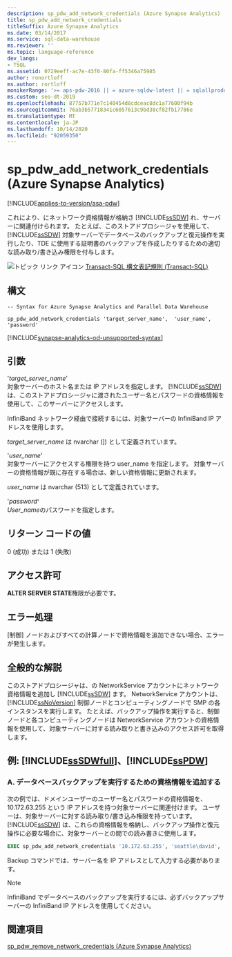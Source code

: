 ```yaml
---
description: sp_pdw_add_network_credentials (Azure Synapse Analytics)
title: sp_pdw_add_network_credentials
titleSuffix: Azure Synapse Analytics
ms.date: 03/14/2017
ms.service: sql-data-warehouse
ms.reviewer: ''
ms.topic: language-reference
dev_langs:
- TSQL
ms.assetid: 0729eeff-ac7e-43f0-80fa-ff5346a75985
author: ronortloff
ms.author: rortloff
monikerRange: '>= aps-pdw-2016 || = azure-sqldw-latest || = sqlallproducts-allversions'
ms.custom: seo-dt-2019
ms.openlocfilehash: 87757b771e7c140454d8cdceac8dc1a77600f94b
ms.sourcegitcommit: 76ab3b57718341c6057613c9bd38cf82fb17786e
ms.translationtype: MT
ms.contentlocale: ja-JP
ms.lasthandoff: 10/14/2020
ms.locfileid: "92059350"
---
```

# <a name="sp_pdw_add_network_credentials-azure-synapse-analytics"></a>sp_pdw_add_network_credentials (Azure Synapse Analytics)
[!INCLUDE[applies-to-version/asa-pdw](../../includes/applies-to-version/asa-pdw.md)]

  これにより、にネットワーク資格情報が格納さ [!INCLUDE[ssSDW](../../includes/sssdw-md.md)] れ、サーバーに関連付けられます。 たとえば、このストアドプロシージャを使用して、 [!INCLUDE[ssSDW](../../includes/sssdw-md.md)] 対象サーバーでデータベースのバックアップと復元操作を実行したり、TDE に使用する証明書のバックアップを作成したりするための適切な読み取り/書き込み権限を付与します。  
  
 ![トピック リンク アイコン](../../database-engine/configure-windows/media/topic-link.gif "トピック リンク アイコン") [Transact-SQL 構文表記規則 (Transact-SQL)](../../t-sql/language-elements/transact-sql-syntax-conventions-transact-sql.md)  
  
## <a name="syntax"></a>構文  
  
```syntaxsql  
-- Syntax for Azure Synapse Analytics and Parallel Data Warehouse  
  
sp_pdw_add_network_credentials 'target_server_name',  'user_name', 'password'  
```  

[!INCLUDE[synapse-analytics-od-unsupported-syntax](../../includes/synapse-analytics-od-unsupported-syntax.md)]

## <a name="arguments"></a>引数  
 '*target_server_name*'  
 対象サーバーのホスト名または IP アドレスを指定します。 [!INCLUDE[ssSDW](../../includes/sssdw-md.md)] は、このストアドプロシージャに渡されたユーザー名とパスワードの資格情報を使用して、このサーバーにアクセスします。  
  
 InfiniBand ネットワーク経由で接続するには、対象サーバーの InfiniBand IP アドレスを使用します。  
  
 *target_server_name* は nvarchar (]) として定義されています。  
  
 '*user_name*'  
 対象サーバーにアクセスする権限を持つ user_name を指定します。 対象サーバーの資格情報が既に存在する場合は、新しい資格情報に更新されます。  
  
 *user_name* は nvarchar (513) として定義されています。  
  
 '*password*ꞌ  
 *User_name*のパスワードを指定します。  
  
## <a name="return-code-values"></a>リターン コードの値  
 0 (成功) または 1 (失敗)  
  
## <a name="permissions"></a>アクセス許可  
 **ALTER SERVER STATE**権限が必要です。  
  
## <a name="error-handling"></a>エラー処理  
 [制御] ノードおよびすべての計算ノードで資格情報を追加できない場合、エラーが発生します。  
  
## <a name="general-remarks"></a>全般的な解説  
 このストアドプロシージャは、の NetworkService アカウントにネットワーク資格情報を追加し [!INCLUDE[ssSDW](../../includes/sssdw-md.md)] ます。 NetworkService アカウントは、 [!INCLUDE[ssNoVersion](../../includes/ssnoversion-md.md)] 制御ノードとコンピューティングノードで SMP の各インスタンスを実行します。 たとえば、バックアップ操作を実行すると、制御ノードと各コンピューティングノードは NetworkService アカウントの資格情報を使用して、対象サーバーに対する読み取りと書き込みのアクセス許可を取得します。  
  
## <a name="examples-sssdwfull-and-sspdw"></a>例: [!INCLUDE[ssSDWfull](../../includes/sssdwfull-md.md)]、[!INCLUDE[ssPDW](../../includes/sspdw-md.md)]  
  
### <a name="a-add-credentials-for-performing-a-database-backup"></a>A. データベースバックアップを実行するための資格情報を追加する  
 次の例では、ドメインユーザーのユーザー名とパスワードの資格情報を、10.172.63.255 という IP アドレスを持つ対象サーバーに関連付けます。 ユーザーは、対象サーバーに対する読み取り/書き込み権限を持っています。 [!INCLUDE[ssSDW](../../includes/sssdw-md.md)] は、これらの資格情報を格納し、バックアップ操作と復元操作に必要な場合に、対象サーバーとの間での読み書きに使用します。  
  
```sql  
EXEC sp_pdw_add_network_credentials '10.172.63.255', 'seattle\david', '********';  
```  
  
 Backup コマンドでは、サーバー名を IP アドレスとして入力する必要があります。  
  
> [!NOTE]  
>  InfiniBand でデータベースのバックアップを実行するには、必ずバックアップサーバーの InfiniBand IP アドレスを使用してください。  
  
## <a name="see-also"></a>関連項目  
 [sp_pdw_remove_network_credentials &#40;Azure Synapse Analytics&#41;](../../relational-databases/system-stored-procedures/sp-pdw-remove-network-credentials-sql-data-warehouse.md)  
  
  

